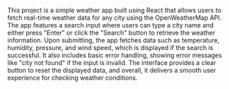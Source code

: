 This project is a simple weather app built using React that allows users to fetch real-time weather data for any city using the OpenWeatherMap API. The app features a search input where users can type a city name and either press "Enter" or click the "Search" button to retrieve the weather information. Upon submitting, the app fetches data such as temperature, humidity, pressure, and wind speed, which is displayed if the search is successful. It also includes basic error handling, showing error messages like "city not found" if the input is invalid. The interface provides a clear button to reset the displayed data, and overall, it delivers a smooth user experience for checking weather conditions.
